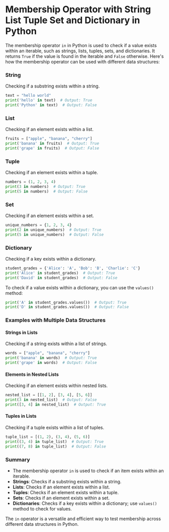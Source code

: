 # Membership Operator with String List Tuple Set and Dictionary in Python

The membership operator `in` in Python is used to check if a value exists within an iterable, such as strings, lists, tuples, sets, and dictionaries. It returns `True` if the value is found in the iterable and `False` otherwise. Here's how the membership operator can be used with different data structures:

### String

Checking if a substring exists within a string.

```python
text = "hello world"
print('hello' in text)  # Output: True
print('Python' in text)  # Output: False
```

### List

Checking if an element exists within a list.

```python
fruits = ["apple", "banana", "cherry"]
print('banana' in fruits)  # Output: True
print('grape' in fruits)  # Output: False
```

### Tuple

Checking if an element exists within a tuple.

```python
numbers = (1, 2, 3, 4)
print(3 in numbers)  # Output: True
print(5 in numbers)  # Output: False
```

### Set

Checking if an element exists within a set.

```python
unique_numbers = {1, 2, 3, 4}
print(2 in unique_numbers)  # Output: True
print(5 in unique_numbers)  # Output: False
```

### Dictionary

Checking if a key exists within a dictionary.

```python
student_grades = {'Alice': 'A', 'Bob': 'B', 'Charlie': 'C'}
print('Alice' in student_grades)  # Output: True
print('David' in student_grades)  # Output: False
```

To check if a value exists within a dictionary, you can use the `values()` method:

```python
print('A' in student_grades.values())  # Output: True
print('D' in student_grades.values())  # Output: False
```

### Examples with Multiple Data Structures

#### Strings in Lists

Checking if a string exists within a list of strings.

```python
words = ["apple", "banana", "cherry"]
print('banana' in words)  # Output: True
print('grape' in words)  # Output: False
```

#### Elements in Nested Lists

Checking if an element exists within nested lists.

```python
nested_list = [[1, 2], [3, 4], [5, 6]]
print(3 in nested_list)  # Output: False
print([3, 4] in nested_list)  # Output: True
```

#### Tuples in Lists

Checking if a tuple exists within a list of tuples.

```python
tuple_list = [(1, 2), (3, 4), (5, 6)]
print((3, 4) in tuple_list)  # Output: True
print((7, 8) in tuple_list)  # Output: False
```

### Summary

- The membership operator `in` is used to check if an item exists within an iterable.
- **Strings**: Checks if a substring exists within a string.
- **Lists**: Checks if an element exists within a list.
- **Tuples**: Checks if an element exists within a tuple.
- **Sets**: Checks if an element exists within a set.
- **Dictionaries**: Checks if a key exists within a dictionary; use `values()` method to check for values.

The `in` operator is a versatile and efficient way to test membership across different data structures in Python.